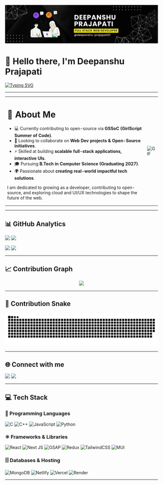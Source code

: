 <img src="https://github.com/deepanshu-prajapati01/deepanshu-prajapati01/blob/main/Banner%202.jpg"/>  

<h1>👋 Hello there, I'm Deepanshu Prajapati</h1>
<div>

[![Typing SVG](https://readme-typing-svg.demolab.com?font=Fira+Code&weight=700&size=28&duration=3000&pause=1000&color=0EB4F7&width=700&lines=Skilled+Full+Stack+Developer;Open+Source+Contributor;Google+Cloud+Arcade+Facilitator;Frontend+Animator;Computer+Science+Undergrad)](https://git.io/typing-svg)


</div>

---

<table>
  <tr>
    <td>

<h1>💫 About Me</h1>

- 💻 Currently contributing to open-source via **GSSoC (GirlScript Summer of Code)**.  
- 👯 Looking to collaborate on **Web Dev projects & Open-Source initiatives**.  
- ⚡ Skilled at building **scalable full-stack applications, interactive UIs**.  
- 🎓 Pursuing **B.Tech in Computer Science (Graduating 2027)**.  
- 🌍 Passionate about **creating real-world impactful tech solutions**.  

I am dedicated to growing as a developer, contributing to open-source, and exploring cloud and UI/UX technologies to shape the future of the web.  

</td>
    <td>
      <img src="https://cdn.dribbble.com/userupload/31153076/file/original-8d91ddeaca87dc4ad26f9c98ce4f7be1.gif" alt="GIF" />
    </td>
  </tr>
</table>


---


## 📊 GitHub Analytics
<p>
  <img src="https://github-readme-stats.vercel.app/api?username=deepanshu-prajapati01&theme=tokyonight&hide_border=false&include_all_commits=true&count_private=true" height="150px"/>
  <img src="https://github-readme-streak-stats.herokuapp.com/?user=deepanshu-prajapati01&theme=tokyonight&hide_border=false" height="150px"/>
</p>

<!-- Profile Summary Card -->
<p>
  <img src="https://github-profile-summary-cards.vercel.app/api/cards/profile-details?username=deepanshu-prajapati01&theme=tokyonight"/>
  <img src="https://github-readme-stats.vercel.app/api/top-langs/?username=deepanshu-prajapati01&theme=tokyonight&hide_border=false&layout=compact" height="150px"/>
</p>

---

## 📈 Contribution Graph
<p align="center">
  <img src="https://github-readme-activity-graph.vercel.app/graph?username=deepanshu-prajapati01&theme=react-dark&hide_border=true"/>
</p>

---

## 🐍 Contribution Snake
<p align="center">
  <picture>
    <source media="(prefers-color-scheme: dark)" srcset="https://raw.githubusercontent.com/deepanshu-prajapati01/deepanshu-prajapati01/output/github-snake-dark.svg" />
    <source media="(prefers-color-scheme: light)" srcset="https://raw.githubusercontent.com/deepanshu-prajapati01/deepanshu-prajapati01/output/github-snake.svg" />
    <img alt="github-snake" src="https://raw.githubusercontent.com/deepanshu-prajapati01/deepanshu-prajapati01/output/github-snake.svg" />
  </picture>
</p>

---


## 🌐 Connect with me
<p>
  <a href="https://instagram.com/deepanshu_prajapati01"><img src="https://img.shields.io/badge/Instagram-E4405F?style=for-the-badge&logo=Instagram&logoColor=white"/></a>
  <a href="https://linkedin.com/in/deepanshu-prajapati01"><img src="https://img.shields.io/badge/LinkedIn-0A66C2?style=for-the-badge&logo=linkedin&logoColor=white"/></a>
</p>

---

## 💻 Tech Stack
### 🧠 Programming Languages  
![C](https://img.shields.io/badge/c-%2300599C.svg?style=for-the-badge&logo=c&logoColor=white) ![C++](https://img.shields.io/badge/c++-%2300599C.svg?style=for-the-badge&logo=c%2B%2B&logoColor=white) ![JavaScript](https://img.shields.io/badge/javascript-%23323330.svg?style=for-the-badge&logo=javascript&logoColor=%23F7DF1E) ![Python](https://img.shields.io/badge/python-3670A0?style=for-the-badge&logo=python&logoColor=ffdd54)

### ⚛️ Frameworks & Libraries  
![React](https://img.shields.io/badge/react-%2320232a.svg?style=for-the-badge&logo=react&logoColor=%2361DAFB) ![Next JS](https://img.shields.io/badge/Next-black?style=for-the-badge&logo=next.js&logoColor=white) ![GSAP](https://img.shields.io/badge/GSAP-88CE02?style=for-the-badge&logo=greensock&logoColor=white) ![Redux](https://img.shields.io/badge/redux-%23593d88.svg?style=for-the-badge&logo=redux&logoColor=white) ![TailwindCSS](https://img.shields.io/badge/tailwindcss-%2338B2AC.svg?style=for-the-badge&logo=tailwind-css&logoColor=white) ![MUI](https://img.shields.io/badge/MUI-%230081CB.svg?style=for-the-badge&logo=mui&logoColor=white)

### 🗄️ Databases & Hosting  
![MongoDB](https://img.shields.io/badge/MongoDB-%234ea94b.svg?style=for-the-badge&logo=mongodb&logoColor=white) ![Netlify](https://img.shields.io/badge/netlify-%23000000.svg?style=for-the-badge&logo=netlify&logoColor=#00C7B7) ![Vercel](https://img.shields.io/badge/vercel-%23000000.svg?style=for-the-badge&logo=vercel&logoColor=white) ![Render](https://img.shields.io/badge/Render-%46E3B7.svg?style=for-the-badge&logo=render&logoColor=white)


---
